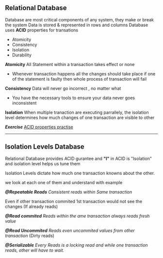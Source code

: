 
## Relational Database
Database are most critical components of any system, they make or break the system
Data is stored & represented in rows and columns
Database uses **ACID** properties for transations 

- Atomicity
- Consistency
- Isolation
- Durability



**Atomicity** All Statement within a transaction takes effect or none

- Whenever transaction happens all the changes should take place if one of the statement is faulty then whole process of transaction will fail

**Consistency** Data will never go incorrect , no matter what

-   You have the necessary tools to ensure your data never goes inconsistent

**Isolation** 
When multiple tranaction are executing parrallely, the isolation level determines how much changes of one transaction are visible to other


***Exercise***
[ACID properties practise](./practical/README.md)

_________________________

## Isolation Levels Database

Relational Database provides ACID gurantee and **"I"** in ACID is "Isolation" and isolation level helps us tune them

Isolation Levels dictate how much one transaction knowns about the other.

we look at each one of them and understand with example

***@Repeatable Reads***
*Consistent reads within Same transaction*

Even if other transaction commited 1st transaction would not see the changes (If already reads)

***@Read commited***
*Reads within the ame transaction always reads fresh value*

***@Read Uncommited***
*Reads even uncommited values from other transaction*
(Dirty reads)

***@Serializable***
*Every Reads is a locking read and while one transaction reads, other will have to wait.*